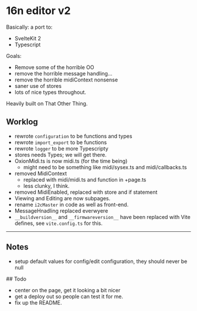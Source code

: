 # 16n editor v2

Basically: a port to:

- SvelteKit 2
- Typescript

Goals:

- Remove some of the horrible OO
- remove the horrible message handling...
- remove the horrible midiContext nonsense
- saner use of stores
- lots of nice types throughout.

Heavily built on That Other Thing.

## Worklog

- rewrote `configuration` to be functions and types
- rewrote `import_export` to be functions
- rewrote `logger` to be more Typescripty
- stores needs Types; we will get there.
- OxionMidi.ts is now midi.ts (for the time being)
  - might need to be something like midi/sysex.ts and midi/callbacks.ts
- removed MidiContext
  - replaced with midi/midi.ts and function in +page.ts
  - less clunky, I think.
- removed MidiEnabled, replaced with store and if statement
- Viewing and Editing are now subpages.
- rename `i2cMaster` in code as well as front-end.
- MessageHnadling replaced everwyere
- `__buildversion__` and `__firmwareversion__` have been replaced with Vite defines, see `vite.config.ts` for this.

---

## Notes

- setup default values for config/edit configuration, they should never be null

## Todo

- center on the page, get it looking a bit nicer
- get a deploy out so people can test it for me.
- fix up the README.
